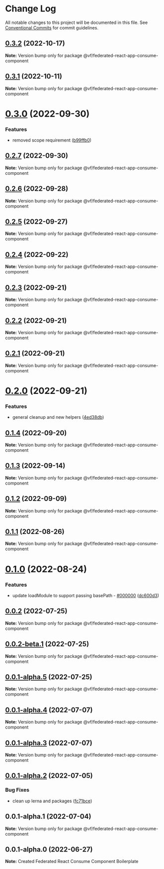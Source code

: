 # Change Log

All notable changes to this project will be documented in this file.
See [Conventional Commits](https://conventionalcommits.org) for commit guidelines.

## [0.3.2](https://vfuk-digital.visualstudio.com/Digital/_git/lib-web-federation-utils/compare/@vf/federated-react-app-consume-component@0.3.1...@vf/federated-react-app-consume-component@0.3.2) (2022-10-17)

**Note:** Version bump only for package @vf/federated-react-app-consume-component





## [0.3.1](https://vfuk-digital.visualstudio.com/Digital/_git/lib-web-federation-utils/compare/@vf/federated-react-app-consume-component@0.3.0...@vf/federated-react-app-consume-component@0.3.1) (2022-10-11)

**Note:** Version bump only for package @vf/federated-react-app-consume-component





# [0.3.0](https://vfuk-digital.visualstudio.com/Digital/_git/lib-web-federation-utils/compare/@vf/federated-react-app-consume-component@0.2.7...@vf/federated-react-app-consume-component@0.3.0) (2022-09-30)


### Features

* removed scope requirement ([b99ffb0](https://vfuk-digital.visualstudio.com/Digital/_git/lib-web-federation-utils/commits/b99ffb00171f44e1c3a97c6806decff6f11b4af1))





## [0.2.7](https://vfuk-digital.visualstudio.com/Digital/_git/lib-web-federation-utils/compare/@vf/federated-react-app-consume-component@0.2.6...@vf/federated-react-app-consume-component@0.2.7) (2022-09-30)

**Note:** Version bump only for package @vf/federated-react-app-consume-component





## [0.2.6](https://vfuk-digital.visualstudio.com/Digital/_git/lib-web-federation-utils/compare/@vf/federated-react-app-consume-component@0.2.5...@vf/federated-react-app-consume-component@0.2.6) (2022-09-28)

**Note:** Version bump only for package @vf/federated-react-app-consume-component





## [0.2.5](https://vfuk-digital.visualstudio.com/Digital/_git/lib-web-federation-utils/compare/@vf/federated-react-app-consume-component@0.2.4...@vf/federated-react-app-consume-component@0.2.5) (2022-09-27)

**Note:** Version bump only for package @vf/federated-react-app-consume-component





## [0.2.4](https://vfuk-digital.visualstudio.com/Digital/_git/lib-web-federation-utils/compare/@vf/federated-react-app-consume-component@0.2.3...@vf/federated-react-app-consume-component@0.2.4) (2022-09-22)

**Note:** Version bump only for package @vf/federated-react-app-consume-component





## [0.2.3](https://vfuk-digital.visualstudio.com/Digital/_git/lib-web-federation-utils/compare/@vf/federated-react-app-consume-component@0.2.2...@vf/federated-react-app-consume-component@0.2.3) (2022-09-21)

**Note:** Version bump only for package @vf/federated-react-app-consume-component





## [0.2.2](https://vfuk-digital.visualstudio.com/Digital/_git/lib-web-federation-utils/compare/@vf/federated-react-app-consume-component@0.2.1...@vf/federated-react-app-consume-component@0.2.2) (2022-09-21)

**Note:** Version bump only for package @vf/federated-react-app-consume-component





## [0.2.1](https://vfuk-digital.visualstudio.com/Digital/_git/lib-web-federation-utils/compare/@vf/federated-react-app-consume-component@0.2.0...@vf/federated-react-app-consume-component@0.2.1) (2022-09-21)

**Note:** Version bump only for package @vf/federated-react-app-consume-component





# [0.2.0](https://vfuk-digital.visualstudio.com/Digital/_git/lib-web-federation-utils/compare/@vf/federated-react-app-consume-component@0.1.4...@vf/federated-react-app-consume-component@0.2.0) (2022-09-21)


### Features

* general cleanup and new helpers ([4ed38db](https://vfuk-digital.visualstudio.com/Digital/_git/lib-web-federation-utils/commits/4ed38db296f26f37b6f81fca04c7034488013ea4))





## [0.1.4](https://vfuk-digital.visualstudio.com/Digital/_git/lib-web-federation-utils/compare/@vf/federated-react-app-consume-component@0.1.3...@vf/federated-react-app-consume-component@0.1.4) (2022-09-20)

**Note:** Version bump only for package @vf/federated-react-app-consume-component





## [0.1.3](https://vfuk-digital.visualstudio.com/Digital/_git/lib-web-federation-utils/compare/@vf/federated-react-app-consume-component@0.1.2...@vf/federated-react-app-consume-component@0.1.3) (2022-09-14)

**Note:** Version bump only for package @vf/federated-react-app-consume-component





## [0.1.2](https://vfuk-digital.visualstudio.com/Digital/_git/lib-web-federation-utils/compare/@vf/federated-react-app-consume-component@0.1.1...@vf/federated-react-app-consume-component@0.1.2) (2022-09-09)

**Note:** Version bump only for package @vf/federated-react-app-consume-component





## [0.1.1](https://vfuk-digital.visualstudio.com/Digital/_git/lib-web-federation-utils/compare/@vf/federated-react-app-consume-component@0.1.0...@vf/federated-react-app-consume-component@0.1.1) (2022-08-26)

**Note:** Version bump only for package @vf/federated-react-app-consume-component





# [0.1.0](https://vfuk-digital.visualstudio.com/Digital/_git/lib-web-federation-utils/compare/@vf/federated-react-app-consume-component@0.0.2...@vf/federated-react-app-consume-component@0.1.0) (2022-08-24)


### Features

* update loadModule to support passing basePath - [#000000](https://vfuk-digital.visualstudio.com/Digital/_git/lib-web-federation-utils/issues/000000) ([dc600d3](https://vfuk-digital.visualstudio.com/Digital/_git/lib-web-federation-utils/commits/dc600d3318c8d2de11f5886b0e99d9a8604bc3da))





## [0.0.2](https://vfuk-digital.visualstudio.com/Digital/_git/lib-web-federation-utils/compare/@vf/federated-react-app-consume-component@0.0.1-alpha.2...@vf/federated-react-app-consume-component@0.0.2) (2022-07-25)

**Note:** Version bump only for package @vf/federated-react-app-consume-component





## [0.0.2-beta.1](https://vfuk-digital.visualstudio.com/Digital/_git/lib-web-federation-utils/compare/@vf/federated-react-app-consume-component@0.0.1-alpha.4...@vf/federated-react-app-consume-component@0.0.2-beta.1) (2022-07-25)

**Note:** Version bump only for package @vf/federated-react-app-consume-component





## [0.0.1-alpha.5](https://dev.azure.com/vfuk-digital/Digital/_git/lib-web-federation-utils/compare/@vf/federated-react-app-consume-component@0.0.1-alpha.4...@vf/federated-react-app-consume-component@0.0.1-alpha.5) (2022-07-25)

**Note:** Version bump only for package @vf/federated-react-app-consume-component





## [0.0.1-alpha.4](https://vfuk-digital.visualstudio.com/Digital/_git/lib-web-federation-utils/compare/@vf/federated-react-app-consume-component@0.0.1-alpha.3...@vf/federated-react-app-consume-component@0.0.1-alpha.4) (2022-07-07)

**Note:** Version bump only for package @vf/federated-react-app-consume-component





## [0.0.1-alpha.3](https://vfuk-digital.visualstudio.com/Digital/_git/lib-web-federation-utils/compare/@vf/federated-react-app-consume-component@0.0.1-alpha.2...@vf/federated-react-app-consume-component@0.0.1-alpha.3) (2022-07-07)

**Note:** Version bump only for package @vf/federated-react-app-consume-component





## [0.0.1-alpha.2](https://vfuk-digital.visualstudio.com/Digital/_git/lib-web-federation-utils/compare/@vf/federated-react-app-consume-component@0.0.1-alpha.1...@vf/federated-react-app-consume-component@0.0.1-alpha.2) (2022-07-05)


### Bug Fixes

* clean up lerna and packages ([fc71bce](https://vfuk-digital.visualstudio.com/Digital/_git/lib-web-federation-utils/commits/fc71bceea2880b9d479d95903c6eea67fc2ee27f))





## 0.0.1-alpha.1 (2022-07-04)

**Note:** Version bump only for package @vf/federated-react-app-consume-component





## 0.0.1-alpha.0 (2022-06-27)

**Note:** Created Federated React Consume Component Boilerplate
